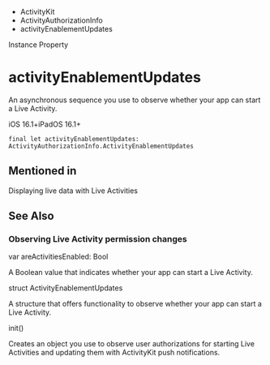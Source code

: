 

- ActivityKit
- ActivityAuthorizationInfo
-  activityEnablementUpdates 

Instance Property

# activityEnablementUpdates

An asynchronous sequence you use to observe whether your app can start a Live Activity.

iOS 16.1+iPadOS 16.1+

``` source
final let activityEnablementUpdates: ActivityAuthorizationInfo.ActivityEnablementUpdates
```

## Mentioned in 

Displaying live data with Live Activities

## See Also

### Observing Live Activity permission changes

var areActivitiesEnabled: Bool

A Boolean value that indicates whether your app can start a Live Activity.

struct ActivityEnablementUpdates

A structure that offers functionality to observe whether your app can start a Live Activity.

init()

Creates an object you use to observe user authorizations for starting Live Activities and updating them with ActivityKit push notifications.

